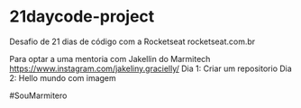 # 21daycode-project

Desafio de 21 dias de código com a Rocketseat rocketseat.com.br

Para optar a uma mentoria com Jakellin do Marmitech https://www.instagram.com/jakeliny.gracielly/
Dia 1: Criar um repositorio
Dia 2: Hello mundo com imagem

#SouMarmitero
